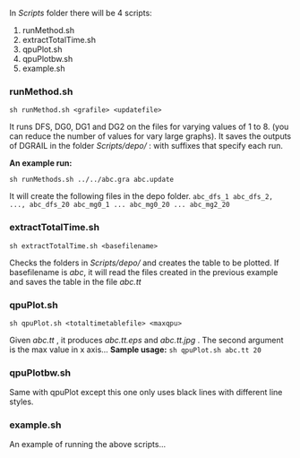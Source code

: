 In _Scripts_ folder there will be 4 scripts:

  1. runMethod.sh
  1. extractTotalTime.sh
  1. qpuPlot.sh
  1. qpuPlotbw.sh
  1. example.sh

### runMethod.sh ###
`sh runMethod.sh <grafile> <updatefile>`

It runs DFS, DG0, DG1 and DG2 on the files for varying values of 1 to 8. (you can reduce the number of values for vary large graphs). It saves the outputs of DGRAIL in the folder _Scripts/depo/_ : with suffixes that specify each run.

**An example run:**

`sh runMethods.sh ../../abc.gra abc.update`

It will create the following files in the depo folder.
`abc_dfs_1 abc_dfs_2, ..., abc_dfs_20 abc_mg0_1 ... abc_mg0_20 ... abc_mg2_20`

### extractTotalTime.sh ###

`sh extractTotalTime.sh <basefilename>`

Checks the folders in _Scripts/depo/_ and creates the table to be plotted. If basefilename is _abc_, it will read the files created in the previous example and saves the table in the file _abc.tt_


### qpuPlot.sh ###

`sh qpuPlot.sh <totaltimetablefile> <maxqpu>`

Given _abc.tt_ , it produces _abc.tt.eps_ and _abc.tt.jpg_ . The second argument is the max value in x axis...
**Sample usage:** `sh qpuPlot.sh abc.tt 20`

### qpuPlotbw.sh ###

Same with qpuPlot except this one only uses black lines with different line styles.

### example.sh ###
An example of running the above scripts...